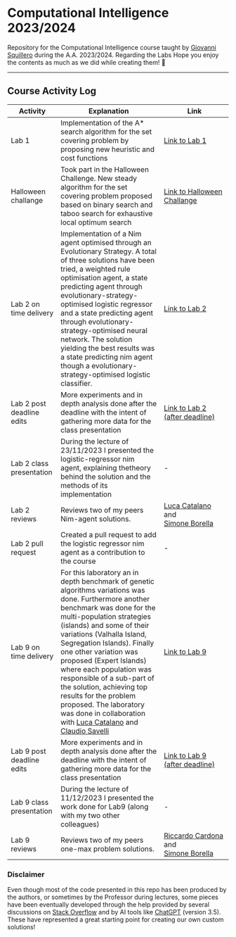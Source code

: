 # Computational Intelligence 2023/2024

Repository for the Computational Intelligence course taught by [Giovanni Squillero](https://github.com/squillero) during the A.A. 2023/2024. 
Regarding the Labs Hope you enjoy the contents as much as we did while creating them! 🤗

---

## Course Activity Log

| Activity                 | Explanation                                                                                                                                                                                                                                                                                                                                                                                                                                                               | Link              |
|-------------------------|---------------------------------------------------------------------------------------------------------------------------------------------------------------------------------------------------------------------------------------------------------------------------------------------------------------------------------------------------------------------------------------------------------------------------------------------------------------------------|---------------------|
| Lab 1                     | Implementation of the A* search algorithm for the set covering problem by proposing new heuristic and cost functions                                                                                                                                                                                                                                                                                                                                                      | [Link to Lab 1](https://github.com/florentin1304/computational-intelligence/tree/main/Laboratories/Lab1) |
| Halloween challange       | Took part in the Halloween Challenge. New steady algorithm for the set covering problem proposed based on binary search and taboo search for exhaustive local optimum search                                                                                                                                                                                                                                                                                              | [Link to Halloween Challange](https://github.com/florentin1304/computational-intelligence/blob/main/Other%20activities/halloween_challange_setcovering_singlestate.ipynb) |
| Lab 2 on time delivery   | Implementation of a Nim agent optimised through an Evolutionary Strategy.  A total of three solutions have been tried, a weighted rule optimisation agent, a state predicting agent through evolutionary-strategy-optimised logistic regressor and a state predicting agent through evolutionary-strategy-optimised neural network. The solution yielding the best results was a state predicting nim agent though a evolutionary-strategy-optimised logistic classifier. | [Link to Lab 2](https://github.com/florentin1304/computational-intelligence/tree/main/Laboratories/Lab2) |
| Lab 2 post deadline edits | More experiments and in depth analysis done after the deadline with the intent of gathering more data for the class presentation                                                         | [Link to Lab 2 (after&nbsp;deadline)](https://github.com/florentin1304/computational-intelligence/tree/main/Laboratories/Lab2_after_deadline) |
| Lab 2 class presentation  | During the lecture of 23/11/2023 I presented the logistic-regressor nim agent, explaining thetheory behind the solution and the methods of its implementation                             |         -          |
| Lab 2 reviews             | Reviews two of my peers Nim-agent solutions.                                                                                                 | [Luca&nbsp;Catalano](https://github.com/LucaCatalano13/Computational-Intelligence/issues/1) and [Simone&nbsp;Borella](https://github.com/SimoneBorella/computational-intelligence/issues/3)|
| Lab 2 pull request        | Created a pull request to add the logistic regressor nim agent as a contribution to the course                                                                                            |         -          |
| Lab 9 on time delivery   | For this laboratory an in depth benchmark of genetic algorithms variations was done. Furthermore another benchmark was done for the multi-population strategies (islands) and some of their variations (Valhalla Island, Segregation Islands). Finally one other variation was proposed (Expert Islands) where each population was responsible of a sub-part of the solution, achieving top results for the problem proposed. The laboratory was done in collaboration with [Luca&nbsp;Catalano](https://github.com/LucaCatalano13/Computational-Intelligence/tree/main) and [Claudio Savelli](https://github.com/ClaudioSavelli/computational-intelligence-PoliTO) | [Link to Lab 9](https://github.com/florentin1304/computational-intelligence/tree/main/Laboratories/Lab9) |
| Lab 9 post deadline edits | More experiments and in depth analysis done after the deadline with the intent of gathering more data for the class presentation                                                         | [Link to Lab 9 (after&nbsp;deadline)](https://github.com/florentin1304/computational-intelligence/tree/main/Laboratories/Lab9_after_deadline) |
| Lab 9 class presentation  | During the lecture of 11/12/2023 I presented the work done for Lab9 (along with my two other colleagues)                              |         -          |
| Lab 9 reviews             | Reviews two of my peers one-max problem solutions.                                                                                                 |[Riccardo&nbsp;Cardona](https://github.com/Riden15/Computational-Intelligence/issues/5) and [Simone&nbsp;Borella](https://github.com/SimoneBorella/computational-intelligence/issues/6)|




### Disclaimer

Even though most of the code presented in this repo has been produced by the authors, or sometimes by the Professor during lectures, some pieces have been eventually developed through the help provided by several discussions on [Stack Overflow](https://stackoverflow.com/) and by AI tools like [ChatGPT](https://chat.openai.com/) (version 3.5). These have represented a great starting point for creating our own custom solutions!
